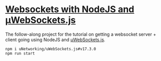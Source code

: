 # [Websockets with NodeJS and µWebSockets.js](https://www.calebbergman.com/blog/websockets-with-nodejs-and-%C2%B5websockets.js)

The follow-along project for the tutorial on getting a websocket server + client going using NodeJS and [µWebSockets.js](https://github.com/uNetworking/uWebSockets.js).

```
npm i uNetworking/uWebSockets.js#v17.3.0
npm run start
```
